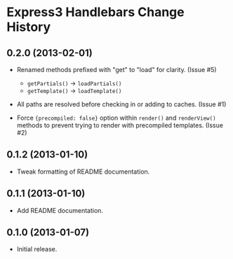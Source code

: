 Express3 Handlebars Change History
==================================

0.2.0 (2013-02-01)
------------------

* Renamed methods prefixed with "get" to "load" for clarity. (Issue #5)

    * `getPartials()` -> `loadPartials()`
    * `getTemplate()` -> `loadTemplate()`

* All paths are resolved before checking in or adding to caches. (Issue #1)

* Force `{precompiled: false}` option within `render()` and `renderView()`
  methods to prevent trying to render with precompiled templates. (Issue #2)


0.1.2 (2013-01-10)
------------------

* Tweak formatting of README documentation.


0.1.1 (2013-01-10)
------------------

* Add README documentation.


0.1.0 (2013-01-07)
------------------

* Initial release.
